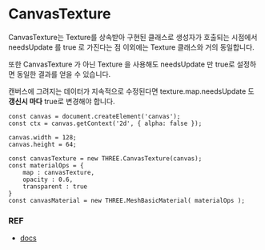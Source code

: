 # CanvasTexture

CanvasTexture는 Texture를 상속받아 구현된 클래스로 생성자가 호출되는 시점에서 needsUpdate 를 true 로 가진다는 점 이외에는 Texture 클래스와 거의 동일합니다.   

또한 CanvasTexture 가 아닌 Texture 을 사용해도 needsUpdate 만 true로 설정하면 동일한 결과를 얻을 수 있습니다.

캔버스에 그려지는 데이터가 지속적으로 수정된다면 texture.map.needsUpdate 도 **갱신시 마다** true로 변경해야 합니다.

```
const canvas = document.createElement('canvas');
const ctx = canvas.getContext('2d', { alpha: false });

canvas.width = 128;
canvas.height = 64;

const canvasTexture = new THREE.CanvasTexture(canvas);
const materialOps = {
    map : canvasTexture,
    opacity : 0.6,
    transparent : true
}
const canvasMaterial = new THREE.MeshBasicMaterial( materialOps );
```

### REF
* [docs](https://threejs.org/docs/#api/en/textures/CanvasTexture)